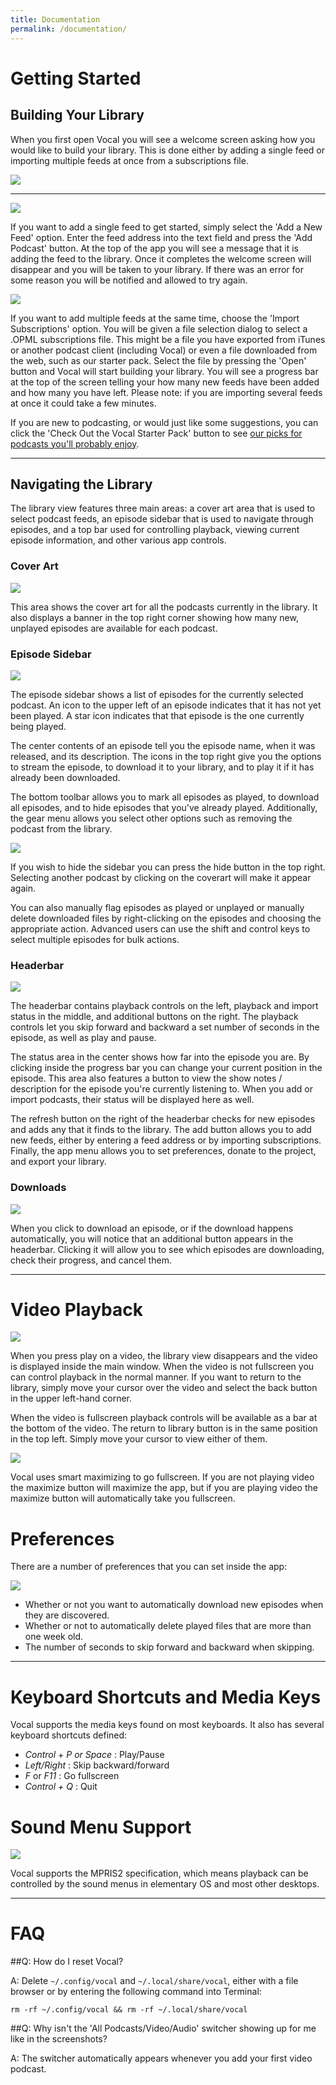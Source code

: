 ```yaml
---
title: Documentation
permalink: /documentation/
---
```


# Getting Started

## Building Your Library

When you first open Vocal you will see a welcome screen asking how you would like to build your library. This is done either by adding a single feed or importing multiple feeds at once from a subscriptions file.

<img src="{{ site.baseurl }}/images/documentation/getting-started.png" />

---

<div class="float-left clear half"><img src="{{ site.baseurl }}/images/documentation/add-podcast.png" /></div>

If you want to add a single feed to get started, simply select the 'Add a New Feed' option. Enter the feed address into the text field and press the 'Add Podcast' button. At the top of the app you will see a message that it is adding the feed to the library. Once it completes the welcome screen will disappear and you will be taken to your library. If there was an error for some reason you will be notified and allowed to try again.

<div class="float-right clear half"><img src="{{ site.baseurl }}/images/documentation/import-subscriptions.png" /></div>

If you want to add multiple feeds at the same time, choose the 'Import Subscriptions' option. You will be given a file selection dialog to select a .OPML subscriptions file. This might be a file you have exported from iTunes or another podcast client (including Vocal) or even a file downloaded from the web, such as our starter pack. Select the file by pressing the 'Open' button and Vocal will start building your library. You will see a progress bar at the top of the screen telling your how many new feeds have been added and how many you have left. Please note: if you are importing several feeds at once it could take a few minutes.

If you are new to podcasting, or would just like some suggestions, you can click the 'Check Out the Vocal Starter Pack' button to see [our picks for podcasts you'll probably enjoy](/starter-pack/).

---

## Navigating the Library

The library view features three main areas: a cover art area that is used to select podcast feeds, an episode sidebar that is used to navigate through episodes, and a top bar used for controlling playback, viewing current episode information, and other various app controls.

### Cover Art

<div class="float-right clear half"><img src="{{ site.baseurl }}/images/documentation/cover-art.png" /></div>

This area shows the cover art for all the podcasts currently in the library. It also displays a banner in the top right corner showing how many new, unplayed episodes are available for each podcast.

### Episode Sidebar

<div class="float-left clear half"><img src="{{ site.baseurl }}/images/documentation/sidebar-episodes.png" /></div>

The episode sidebar shows a list of episodes for the currently selected podcast. An icon to the upper left of an episode indicates that it has not yet been played. A star icon indicates that that episode is the one currently being played.

The center contents of an episode tell you the episode name, when it was released, and its description. The icons in the top right give you the options to stream the episode, to download it to your library, and to play it if it has already been downloaded.

The bottom toolbar allows you to mark all episodes as played, to download all episodes, and to hide episodes that you've already played. Additionally, the gear menu allows you select other options such as removing the podcast from the library.

<div class="float-right clear half"><img src="{{ site.baseurl }}/images/documentation/sidebar-context-menu.png" /></div>

If you wish to hide the sidebar you can press the hide button in the top right. Selecting another podcast by clicking on the coverart will make it appear again.

You can also manually flag episodes as played or unplayed or manually delete downloaded files by right-clicking on the episodes and choosing the appropriate action. Advanced users can use the shift and control keys to select multiple episodes for bulk actions.

### Headerbar

<img src="{{ site.baseurl }}/images/documentation/headerbar.png" />

The headerbar contains playback controls on the left, playback and import status in the middle, and additional buttons on the right. The playback controls let you skip forward and backward a set number of seconds in the episode, as well as play and pause.

The status area in the center shows how far into the episode you are. By clicking inside the progress bar you can change your current position in the episode. This area also features a button to view the show notes / description for the episode you're currently listening to. When you add or import podcasts, their status will be displayed here as well.

The refresh button on the right of the headerbar checks for new episodes and adds any that it finds to the library. The add button allows you to add new feeds, either by entering a feed address or by importing subscriptions. Finally, the app menu allows you to set preferences, donate to the project, and export your library.

### Downloads

<div class="float-left clear half"><img src="{{ site.baseurl }}/images/documentation/downloads.png" /></div>

When you click to download an episode, or if the download happens automatically, you will notice that an additional button appears in the headerbar. Clicking it will allow you to see which episodes are downloading, check their progress, and cancel them.

---

# Video Playback

<img src="{{ site.baseurl }}/images/documentation/video-playback.png" />

When you press play on a video, the library view disappears and the video is displayed inside the main window. When the video is not fullscreen you can control playback in the normal manner. If you want to return to the library, simply move your cursor over the video and select the back button in the upper left-hand corner.

When the video is fullscreen playback controls will be available as a bar at the bottom of the video. The return to library button is in the same position in the top left. Simply move your cursor to view either of them.

<img src="{{ site.baseurl }}/images/documentation/video-fullscreen.png" />

Vocal uses smart maximizing to go fullscreen. If you are not playing video the maximize button will maximize the app, but if you are playing video the maximize button will automatically take you fullscreen.

# Preferences

There are a number of preferences that you can set inside the app:

<div class="float-left clear half"><img src="{{ site.baseurl }}/images/documentation/preferences.png" /></div>

* Whether or not you want to automatically download new episodes when they are discovered.
* Whether or not to automatically delete played files that are more than one week old.
* The number of seconds to skip forward and backward when skipping.

---

# Keyboard Shortcuts and Media Keys

Vocal supports the media keys found on most keyboards. It also has several keyboard shortcuts defined:

* *Control* + *P or Space* : Play/Pause
* *Left/Right* : Skip backward/forward
* *F* or *F11* : Go fullscreen
* *Control + Q* : Quit

# Sound Menu Support

<div class="float-right clear half"><img src="{{ site.baseurl }}/images/documentation/sound-menu.png" /></div>

Vocal supports the MPRIS2 specification, which means playback can be controlled by the sound menus in elementary OS and most other desktops.

---

# FAQ

##Q: How do I reset Vocal?

A: Delete `~/.config/vocal` and `~/.local/share/vocal`, either with a file browser or by entering the following command into Terminal:

`rm -rf ~/.config/vocal && rm -rf ~/.local/share/vocal`

##Q: Why isn't the 'All Podcasts/Video/Audio' switcher showing up for me like in the screenshots?

A: The switcher automatically appears whenever you add your first video podcast.
